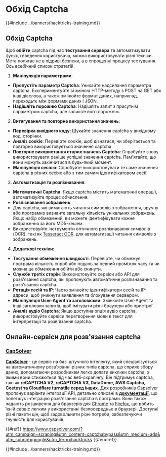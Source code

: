 # Обхід Captcha

{{#include ../banners/hacktricks-training.md}}

## Обхід Captcha

Щоб **обійти** captcha під час **тестування сервера** та автоматизувати функції введення користувача, можна використовувати різні техніки. Мета полягає не в підриві безпеки, а в спрощенні процесу тестування. Ось всебічний список стратегій:

1. **Маніпуляція параметрами**:
- **Пропустіть параметр Captcha**: Уникайте надсилання параметра captcha. Експериментуйте зі зміною HTTP-методу з POST на GET або інші дієслова, а також змінюйте формат даних, наприклад, переходьте між формами даних і JSON.
- **Надішліть порожню Captcha**: Надішліть запит з присутнім параметром captcha, але залиште його порожнім.
2. **Витягування та повторне використання значень**:
- **Перевірка вихідного коду**: Шукайте значення captcha у вихідному коді сторінки.
- **Аналіз cookie**: Перевірте cookie, щоб дізнатися, чи зберігається та повторно використовується значення captcha.
- **Повторне використання старих значень Captcha**: Спробуйте знову використовувати раніше успішні значення captcha. Пам'ятайте, що вони можуть закінчитися в будь-який момент.
- **Маніпуляція сесією**: Спробуйте використовувати те саме значення captcha в різних сесіях або з тим самим ідентифікатором сесії.
3. **Автоматизація та розпізнавання**:
- **Математичні Captcha**: Якщо captcha містить математичні операції, автоматизуйте процес обчислення.
- **Розпізнавання зображень**:
- Для captcha, які вимагають читання символів з зображення, вручну або програмно визначте загальну кількість унікальних зображень. Якщо набір обмежений, ви можете ідентифікувати кожне зображення за його MD5-хешем.
- Використовуйте інструменти оптичного розпізнавання символів (OCR), такі як [Tesseract OCR](https://github.com/tesseract-ocr/tesseract), для автоматизації читання символів з зображень.
4. **Додаткові техніки**:
- **Тестування обмеження швидкості**: Перевірте, чи обмежує програма кількість спроб або подань за певний проміжок часу та чи можна це обмеження обійти або скинути.
- **Служби третіх сторін**: Використовуйте сервіси або API для розв'язання captcha, які пропонують автоматичне розпізнавання та розв'язання captcha.
- **Ротація сесій та IP**: Часто змінюйте ідентифікатори сесій та IP-адреси, щоб уникнути виявлення та блокування сервером.
- **Маніпуляція User-Agent та заголовками**: Змінюйте User-Agent та інші заголовки запитів, щоб імітувати різні браузери або пристрої.
- **Аналіз аудіо Captcha**: Якщо доступна опція аудіо captcha, використовуйте сервіси перетворення мови в текст для інтерпретації та розв'язання captcha.

## Онлайн-сервіси для розв'язання captcha

### [CapSolver](https://www.capsolver.com/?utm_source=google&utm_medium=ads&utm_campaign=scraping&utm_term=hacktricks&utm_content=captchabypass)

[**CapSolver**](https://www.capsolver.com/?utm_source=google&utm_medium=ads&utm_campaign=scraping&utm_term=hacktricks&utm_content=captchabypass) - це сервіс на базі штучного інтелекту, який спеціалізується на автоматичному розв'язанні різних типів captcha, що сприяє збору даних, допомагаючи розробникам легко долати виклики captcha, з якими вони стикаються під час веб-скрапінгу. Він підтримує captcha, такі як **reCAPTCHA V2, reCAPTCHA V3, DataDome, AWS Captcha, Geetest та Cloudflare turnstile серед інших**. Для розробників Capsolver пропонує варіанти інтеграції API, детально описані в [**документації**](https://docs.capsolver.com/?utm_source=github&utm_medium=banner_github&utm_campaign=fcsrv)**,** що полегшує інтеграцію розв'язання captcha в програми. Вони також надають розширення для браузерів для [Chrome](https://chromewebstore.google.com/detail/captcha-solver-auto-captc/pgojnojmmhpofjgdmaebadhbocahppod) та [Firefox](https://addons.mozilla.org/es/firefox/addon/capsolver-captcha-solver/), що робить їхній сервіс легким у використанні безпосередньо в браузері. Доступні різні пакети цін, щоб задовольнити різні потреби, забезпечуючи гнучкість для користувачів.

{{#ref}}
https://www.capsolver.com/?utm_campaign=scraping&utm_content=captchabypass&utm_medium=ads&utm_source=google&utm_term=hacktricks
{{#endref}}

{{#include ../banners/hacktricks-training.md}}
